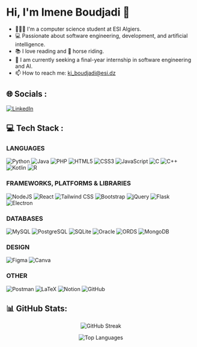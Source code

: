 <h1>Hi, I'm Imene Boudjadi 👋</h1>

- 👩🏻‍💻 I'm a computer science student at ESI Algiers.
- 💻 Passionate about software engineering, development, and artificial intelligence.
- 📚 I love reading and 🐎 horse riding.
- 🤔 I am currently seeking a final-year internship in software engineering and AI.
- 📫 How to reach me: <a href="mailto:ki_boudjadi@esi.dz">ki_boudjadi@esi.dz</a>

## 🌐 Socials :

[![LinkedIn](https://img.shields.io/badge/LinkedIn-%230077B5.svg?logo=linkedin&logoColor=white)](https://www.linkedin.com/in/imene-boudjadi-34893120b/)

## 💻 Tech Stack :

### LANGUAGES

![Python](https://img.shields.io/badge/python-3670A0?style=for-the-badge&logo=python&logoColor=ffdd54)
![Java](https://img.shields.io/badge/java-%23ED8B00.svg?style=for-the-badge&logo=java&logoColor=white)
![PHP](https://img.shields.io/badge/php-%23777BB4.svg?style=for-the-badge&logo=php&logoColor=white)
![HTML5](https://img.shields.io/badge/html5-%23E34F26.svg?style=for-the-badge&logo=html5&logoColor=white)
![CSS3](https://img.shields.io/badge/css3-%231572B6.svg?style=for-the-badge&logo=css3&logoColor=white)
![JavaScript](https://img.shields.io/badge/javascript-%23323330.svg?style=for-the-badge&logo=javascript&logoColor=%23F7DF1E)
![C](https://img.shields.io/badge/c-%2300599C.svg?style=for-the-badge&logo=c&logoColor=white)
![C++](https://img.shields.io/badge/c++-%2300599C.svg?style=for-the-badge&logo=c%2B%2B&logoColor=white)
![Kotlin](https://img.shields.io/badge/kotlin-%230095D5.svg?style=for-the-badge&logo=kotlin&logoColor=white)
![R](https://img.shields.io/badge/R-%23276DC3.svg?style=for-the-badge&logo=r&logoColor=white)


### FRAMEWORKS, PLATFORMS & LIBRARIES

![NodeJS](https://img.shields.io/badge/node.js-6DA55F?style=for-the-badge&logo=node.js&logoColor=white)
![React](https://img.shields.io/badge/react-%2320232a.svg?style=for-the-badge&logo=react&logoColor=%2361DAFB)
![Tailwind CSS](https://img.shields.io/badge/tailwindcss-%231a202c.svg?style=for-the-badge&logo=tailwind-css&logoColor=%2338B2AC)
![Bootstrap](https://img.shields.io/badge/bootstrap-%23563D7C.svg?style=for-the-badge&logo=bootstrap&logoColor=white)
![jQuery](https://img.shields.io/badge/jquery-%230769AD.svg?style=for-the-badge&logo=jquery&logoColor=white)
![Flask](https://img.shields.io/badge/Flask-%23000.svg?style=for-the-badge&logo=flask&logoColor=white)
![Electron](https://img.shields.io/badge/Electron-%2347848F.svg?style=for-the-badge&logo=electron&logoColor=white)


### DATABASES

![MySQL](https://img.shields.io/badge/mysql-%2300f.svg?style=for-the-badge&logo=mysql&logoColor=white)
![PostgreSQL](https://img.shields.io/badge/postgresql-%23316192.svg?style=for-the-badge&logo=postgresql&logoColor=white)
![SQLite](https://img.shields.io/badge/sqlite-%2307405e.svg?style=for-the-badge&logo=sqlite&logoColor=white)
![Oracle](https://img.shields.io/badge/oracle-%23F00000.svg?style=for-the-badge&logo=oracle&logoColor=white)
![ORDS](https://img.shields.io/badge/ORDS-%23F80000.svg?style=for-the-badge&logo=oracle&logoColor=white)
![MongoDB](https://img.shields.io/badge/mongodb-%234ea94b.svg?style=for-the-badge&logo=mongodb&logoColor=white)

### DESIGN

![Figma](https://img.shields.io/badge/figma-%23F24E1E.svg?style=for-the-badge&logo=figma&logoColor=white)
![Canva](https://img.shields.io/badge/Canva-%2300C4CC.svg?style=for-the-badge&logo=Canva&logoColor=white)

### OTHER

![Postman](https://img.shields.io/badge/Postman-FF6C37?style=for-the-badge&logo=postman&logoColor=white)
![LaTeX](https://img.shields.io/badge/latex-%23008080.svg?style=for-the-badge&logo=latex&logoColor=white)
![Notion](https://img.shields.io/badge/Notion-%23000000.svg?style=for-the-badge&logo=notion&logoColor=white)
![GitHub](https://img.shields.io/badge/GitHub-181717?style=for-the-badge&logo=github&logoColor=white)



## 📊 GitHub Stats:



<p align="center">
  <img src="https://github-readme-streak-stats.herokuapp.com/?user=imene-boudjadi&theme=dark&hide_border=false" alt="GitHub Streak">
</p>

<p align="center">
  <img src="https://github-readme-stats.vercel.app/api/top-langs/?username=imene-boudjadi&theme=dark&hide_border=false&include_all_commits=true&count_private=false&layout=compact" alt="Top Languages">
</p>


<!--
- 🔭 I’m currently working on ...
- 🌱 I’m currently learning ...
- 👯 I’m looking to collabzrate on ...
- 🤔 I’m looking for help with ...
- 💬 Ask me about ...
- 📫 How to reach me: ...
- 😄 Pronouns: ...
- ⚡ Fun fact: ...
-->
